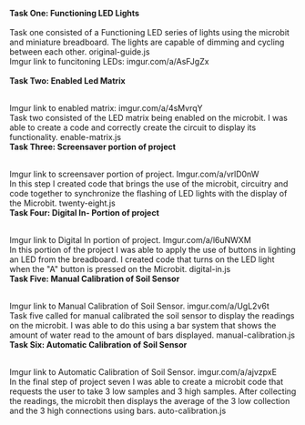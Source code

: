 **Task One: Functioning LED Lights** <br />
<br /> Task one consisted of a Functioning LED series of lights using the microbit and miniature breadboard. The lights are capable of dimming and cycling between each other. original-guide.js  
Imgur link to funcitoning LEDs: imgur.com/a/AsFJgZx <br />
<br />
**Task Two: Enabled Led Matrix** <br />

<br />Imgur link to enabled matrix: imgur.com/a/4sMvrqY <br />
Task two consisted of the LED matrix being enabled on the microbit. I was able to create a code and correctly create the circuit to display its functionality. enable-matrix.js
<br />
**Task Three: Screensaver portion of project** <br />

<br /> Imgur link to screensaver portion of project. Imgur.com/a/vrlD0nW <br />
In this step I created code that brings the use of the microbit, circuitry and code together to synchronize the flashing of LED lights with the display of the Microbit. twenty-eight.js
<br />
**Task Four: Digital In- Portion of project** <br />

<br /> Imgur link to Digital In portion of project. Imgur.com/a/l6uNWXM <br />
In this portion of the project I was able to apply the use of buttons in lighting an LED from the breadboard. I created code that turns on the LED light when the "A" button is pressed on the Microbit. digital-in.js
<br />
**Task Five: Manual Calibration of Soil Sensor** <br />

<br /> Imgur link to Manual Calibration of Soil Sensor. imgur.com/a/UgL2v6t <br />
Task five called for manual calibrated the soil sensor to display the readings on the microbit. I was able to do this using a bar system that shows the amount of water read to the amount of bars displayed. manual-calibration.js
<br />
**Task Six: Automatic Calibration of Soil Sensor** <br />

<br /> Imgur link to Automatic Calibration of Soil Sensor. imgur.com/a/ajvzpxE <br />
In the final step of project seven I was able to create a microbit code that requests the user to take 3 low samples and 3 high samples. After collecting the readings, the microbit then displays the average of the 3 low collection and the 3 high connections using bars. auto-calibration.js
<br />

